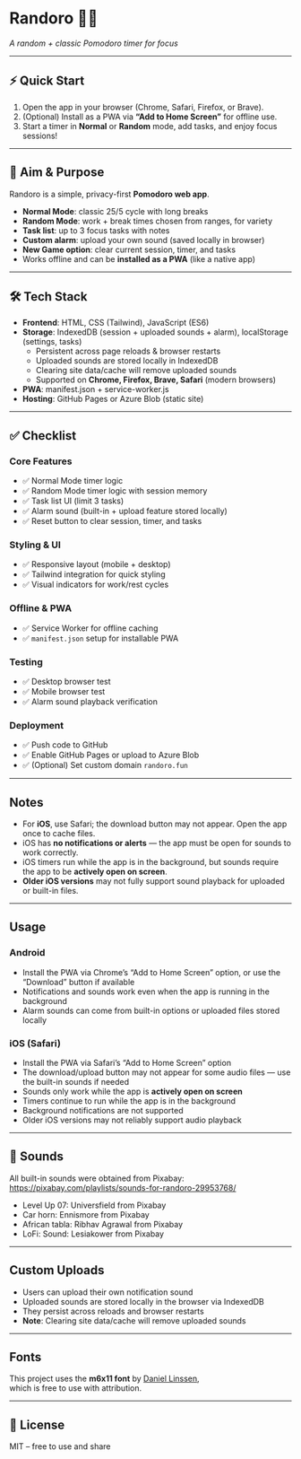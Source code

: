 # Randoro 🎲🍅

_A random + classic Pomodoro timer for focus_

---

## ⚡ Quick Start

1. Open the app in your browser (Chrome, Safari, Firefox, or Brave).
2. (Optional) Install as a PWA via **“Add to Home Screen”** for offline use.
3. Start a timer in **Normal** or **Random** mode, add tasks, and enjoy focus sessions!

---

## 🚀 Aim & Purpose

Randoro is a simple, privacy-first **Pomodoro web app**.

- **Normal Mode**: classic 25/5 cycle with long breaks
- **Random Mode**: work + break times chosen from ranges, for variety
- **Task list**: up to 3 focus tasks with notes
- **Custom alarm**: upload your own sound (saved locally in browser)
- **New Game option**: clear current session, timer, and tasks
- Works offline and can be **installed as a PWA** (like a native app)

---

## 🛠 Tech Stack

- **Frontend**: HTML, CSS (Tailwind), JavaScript (ES6)
- **Storage**: IndexedDB (session + uploaded sounds + alarm), localStorage (settings, tasks)
  - Persistent across page reloads & browser restarts
  - Uploaded sounds are stored locally in IndexedDB
  - Clearing site data/cache will remove uploaded sounds
  - Supported on **Chrome, Firefox, Brave, Safari** (modern browsers)
- **PWA**: manifest.json + service-worker.js
- **Hosting**: GitHub Pages or Azure Blob (static site)

---

## ✅ Checklist

### Core Features

- ✅ Normal Mode timer logic
- ✅ Random Mode timer logic with session memory
- ✅ Task list UI (limit 3 tasks)
- ✅ Alarm sound (built-in + upload feature stored locally)
- ✅ Reset button to clear session, timer, and tasks

### Styling & UI

- ✅ Responsive layout (mobile + desktop)
- ✅ Tailwind integration for quick styling
- ✅ Visual indicators for work/rest cycles

### Offline & PWA

- ✅ Service Worker for offline caching
- ✅ `manifest.json` setup for installable PWA

### Testing

- ✅ Desktop browser test
- ✅ Mobile browser test
- ✅ Alarm sound playback verification

### Deployment

- ✅ Push code to GitHub
- ✅ Enable GitHub Pages or upload to Azure Blob
- ✅ (Optional) Set custom domain `randoro.fun`

---

## Notes

- For **iOS**, use Safari; the download button may not appear. Open the app once to cache files.
- iOS has **no notifications or alerts** — the app must be open for sounds to work correctly.
- iOS timers run while the app is in the background, but sounds require the app to be **actively open on screen**.
- **Older iOS versions** may not fully support sound playback for uploaded or built-in files.

---

## Usage

### Android

- Install the PWA via Chrome’s “Add to Home Screen” option, or use the “Download” button if available
- Notifications and sounds work even when the app is running in the background
- Alarm sounds can come from built-in options or uploaded files stored locally

### iOS (Safari)

- Install the PWA via Safari’s “Add to Home Screen” option
- The download/upload button may not appear for some audio files — use the built-in sounds if needed
- Sounds only work while the app is **actively open on screen**
- Timers continue to run while the app is in the background
- Background notifications are not supported
- Older iOS versions may not reliably support audio playback

---

## 🎵 Sounds

All built-in sounds were obtained from Pixabay:  
https://pixabay.com/playlists/sounds-for-randoro-29953768/

- Level Up 07: Universfield from Pixabay
- Car horn: Ennismore from Pixabay
- African tabla: Ribhav Agrawal from Pixabay
- LoFi: Sound: Lesiakower from Pixabay

---

## Custom Uploads

- Users can upload their own notification sound
- Uploaded sounds are stored locally in the browser via IndexedDB
- They persist across reloads and browser restarts
- **Note**: Clearing site data/cache will remove uploaded sounds

---

## Fonts

This project uses the **m6x11 font** by [Daniel Linssen](https://managore.itch.io/m6x11),  
which is free to use with attribution.

---

## 📜 License

MIT – free to use and share
